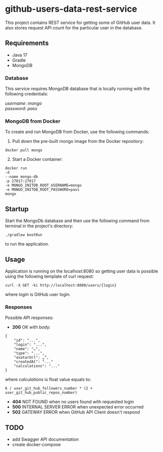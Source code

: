 # github-users-data-rest-service

This project contains REST service for getting some of GitHub user data. It also stores request API count for the particular user in the database.  

## Requirements
- Java 17
- Gradle 
- MongoDB

### Database
This service requires MongoDB database that is locally running with the following credentials:

_username_: _mongo_ <br/>
_password_: _pass_ <br/>

### MongoDB from Docker
To create and run MongoDB from Docker, use the following commands:
1. Pull down the pre-built mongo image from the Docker repository:
```
docker pull mongo
```
2. Start a Docker container:
```
docker run
-d
--name mongo-db
-p 27017:27017
-e MONGO_INITDB_ROOT_USERNAME=mongo
-e MONGO_INITDB_ROOT_PASSWORD=pass
mongo
```

## Startup
Start the MongoDb database and then use the following command from terminal in the project's directory: 
```
./gradlew bootRun
```     
to run the application.

## Usage

Application is running on the localhost:8080 so getting user data is possible using the following template of curl request:

```
curl -X GET -ki http://localhost:8080/users/{login} 
```
where _login_ is GitHub user login.

### Responses
Possible API responses:
- **200** OK with body:
```
{
    "id": "...",
    "login": "...",
    "name": "…",
    "type": "...",
    "avatarUrl": „”,
    "createdAt": "..."
    "calculations": "..."
}
```
where _calculations_ is float value equals to:
```
6 / user_git_hub_followers_number * (2 + user_git_hub_public_repos_number)
```
- **404** NOT FOUND when no users found with requested login 
- **500** INTERNAL SERVER ERROR when unexpected error occurred
- **502** GATEWAY ERROR when GitHub API Client doesn't respond

## TODO
- add Swagger API documentation
- create docker-compose
